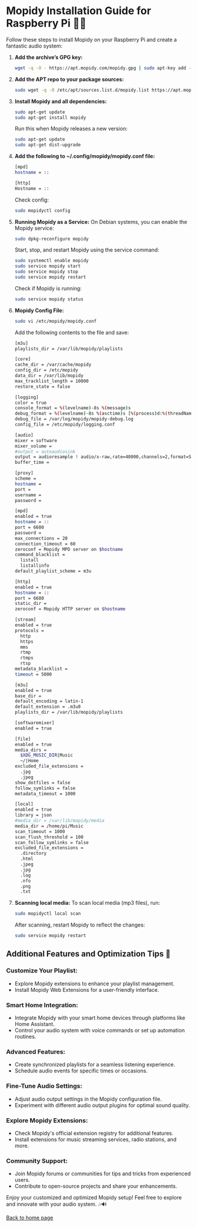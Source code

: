 # Mopidy Installation Guide for Raspberry Pi 🎵🔧

Follow these steps to install Mopidy on your Raspberry Pi and create a fantastic audio system:

1. **Add the archive’s GPG key:**
   ```bash
   wget -q -O - https://apt.mopidy.com/mopidy.gpg | sudo apt-key add -
   ```

2. **Add the APT repo to your package sources:**
   ```bash
   sudo wget -q -O /etc/apt/sources.list.d/mopidy.list https://apt.mopidy.com/jessie.list
   ```

3. **Install Mopidy and all dependencies:**
   ```bash
   sudo apt-get update
   sudo apt-get install mopidy
   ```

   Run this when Mopidy releases a new version:
   ```bash
   sudo apt-get update
   sudo apt-get dist-upgrade
   ```

4. **Add the following to ~/.config/mopidy/mopidy.conf file:**
   ```bash
   [mpd]
   hostname = ::

   [http]
   Hostname = ::
   ```

   Check config:
   ```bash
   sudo mopidyctl config
   ```

5. **Running Mopidy as a Service:**
   On Debian systems, you can enable the Mopidy service:
   ```bash
   sudo dpkg-reconfigure mopidy
   ```

   Start, stop, and restart Mopidy using the service command:
   ```bash
   sudo systemctl enable mopidy
   sudo service mopidy start
   sudo service mopidy stop
   sudo service mopidy restart
   ```

   Check if Mopidy is running:
   ```bash
   sudo service mopidy status
   ```

6. **Mopidy Config File:**
   ```bash
   sudo vi /etc/mopidy/mopidy.conf
   ```

   Add the following contents to the file and save:

   ```bash
   [m3u]
   playlists_dir = /var/lib/mopidy/playlists

   [core]
   cache_dir = /var/cache/mopidy
   config_dir = /etc/mopidy
   data_dir = /var/lib/mopidy
   max_tracklist_length = 10000
   restore_state = false

   [logging]
   color = true
   console_format = %(levelname)-8s %(message)s
   debug_format = %(levelname)-8s %(asctime)s [%(process)d:%(threadName)s] %(name)s\n %(message)s
   debug_file = /var/log/mopidy/mopidy-debug.log
   config_file = /etc/mopidy/logging.conf

   [audio]
   mixer = software
   mixer_volume =
   #output = autoaudiosink
   output = audioresample ! audio/x-raw,rate=48000,channels=2,format=S16LE ! audioconvert ! wavenc ! filesink location=/tmp/snapfifo
   buffer_time =

   [proxy]
   scheme =
   hostname =
   port =
   username =
   password =

   [mpd]
   enabled = true
   hostname = ::
   port = 6600
   password =
   max_connections = 20
   connection_timeout = 60
   zeroconf = Mopidy MPD server on $hostname
   command_blacklist =
     listall
     listallinfo
   default_playlist_scheme = m3u

   [http]
   enabled = true
   hostname = ::
   port = 6680
   static_dir =
   zeroconf = Mopidy HTTP server on $hostname

   [stream]
   enabled = true
   protocols =
     http
     https
     mms
     rtmp
     rtmps
     rtsp
   metadata_blacklist =
   timeout = 5000

   [m3u]
   enabled = true
   base_dir =
   default_encoding = latin-1
   default_extension = .m3u8
   playlists_dir = /var/lib/mopidy/playlists

   [softwaremixer]
   enabled = true

   [file]
   enabled = true
   media_dirs =
     $XDG_MUSIC_DIR|Music
     ~/|Home
   excluded_file_extensions =
     .jpg
     .jpeg
   show_dotfiles = false
   follow_symlinks = false
   metadata_timeout = 1000

   [local]
   enabled = true
   library = json
   #media_dir = /var/lib/mopidy/media
   media_dir = /home/pi/Music
   scan_timeout = 1000
   scan_flush_threshold = 100
   scan_follow_symlinks = false
   excluded_file_extensions =
     .directory
     .html
     .jpeg
     .jpg
     .log
     .nfo
     .png
     .txt
   ```

7. **Scanning local media:**
   To scan local media (mp3 files), run:
   ```bash
   sudo mopidyctl local scan
   ```

   After scanning, restart Mopidy to reflect the changes:
   ```bash
   sudo service mopidy restart
   ```

## Additional Features and Optimization Tips 🚀

### Customize Your Playlist:
- Explore Mopidy extensions to enhance your playlist management.
- Install Mopidy Web Extensions for a user-friendly interface.

### Smart Home Integration:
- Integrate Mopidy with your smart home devices through platforms like Home Assistant.
- Control your audio system with voice commands or set up automation routines.

### Advanced Features:
- Create synchronized playlists for a seamless listening experience.
- Schedule audio events for specific times or occasions.

### Fine-Tune Audio Settings:
- Adjust audio output settings in the Mopidy configuration file.
- Experiment with different audio output plugins for optimal sound quality.

### Explore Mopidy Extensions:
- Check Mopidy's official extension registry for additional features.
- Install extensions for music streaming services, radio stations, and more.

### Community Support:
- Join Mopidy forums or communities for tips and tricks from experienced users.
- Contribute to open-source projects and share your enhancements.

Enjoy your customized and optimized Mopidy setup! Feel free to explore and innovate with your audio system. 🎶🔊

[Back to home page](https://github.com/footcricket05/EchoLink)
